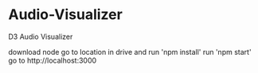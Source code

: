 # Audio-Visualizer
D3 Audio Visualizer


download node
go to location in drive and run 'npm install'
run 'npm start'
go to http://localhost:3000
